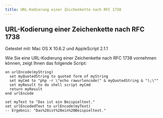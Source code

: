 ```yaml
---
title: URL-Kodierung einer Zeichenkette nach RFC 1738
---
```


## URL-Kodierung einer Zeichenkette nach RFC 1738

Getestet mit: Mac OS X 10.6.2 und AppleScript 2.1.1

Wie Sie eine URL-Kodierung einer Zeichenkette nach RFC 1738 vornehmen können, zeigt Ihnen das folgende Script:

```applescript
on urlEncode(myString)
  set myQuotedString to quoted form of myString
  set myCmd to "php -r \"echo rawurlencode(" & myQuotedString & ");\""
  set myResult to do shell script myCmd
  return myResult
end urlEncode

set myText to "Das ist ein Beispieltext."
set urlEncodedText to urlEncode(myText)
-- Ergebnis: "Das%20ist%20ein%20Beispieltext."
```
